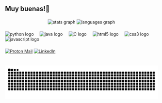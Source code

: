 <h2 align="left">Muy buenas!👋

###

<div align="center">
  <img src="https://github-readme-stats.vercel.app/api?username=Joseleelsuper&hide_title=false&hide_rank=false&show_icons=true&include_all_commits=true&count_private=true&disable_animations=false&theme=github_dark&locale=es&hide_border=false" height="150" alt="stats graph"  />
  <img src="https://github-readme-stats.vercel.app/api/top-langs?username=Joseleelsuper&locale=es&hide_title=false&layout=compact&card_width=320&langs_count=5&theme=github_dark&hide_border=false" height="150" alt="languages graph"  />
</div>

###

###

<div align="left">
  <img src="https://cdn.jsdelivr.net/gh/devicons/devicon/icons/python/python-original.svg" height="30" alt="python logo"  />
  <img width="12" />
  <img src="https://cdn.jsdelivr.net/gh/devicons/devicon/icons/java/java-original.svg" height="30" alt="java logo"  />
  <img width="12" />
  <img src="https://cdn.jsdelivr.net/gh/devicons/devicon/icons/c/c-original.svg" height="30" alt="C logo"  />
  <img width="12" />
  <img src="https://cdn.jsdelivr.net/gh/devicons/devicon/icons/html5/html5-original.svg" height="30" alt="html5 logo"  />
  <img width="12" />
  <img src="https://cdn.jsdelivr.net/gh/devicons/devicon/icons/css3/css3-original.svg" height="30" alt="css3 logo"  />
  <img width="12" />
  <img src="https://cdn.jsdelivr.net/gh/devicons/devicon/icons/javascript/javascript-original.svg" height="30" alt="javascript logo"  />
</div>

###

[![Proton Mail](https://camo.githubusercontent.com/89e983068579f220c3f174b7918054c1f972c74c41b7feacda72eb6f6eef070e/68747470733a2f2f696d672e736869656c64732e696f2f62616467652f50726f746f6e2532304d61696c2d3644344146463f6c6f676f3d70726f746f6e6d61696c266c6f676f436f6c6f723d666666)](mailto:JoseGallardoC@protonmail.com)
[![LinkedIn](https://custom-icon-badges.demolab.com/badge/LinkedIn-0A66C2?logo=linkedin-white&logoColor=fff)](https://www.linkedin.com/in/jose-gallardo-caballero/)

###

<br clear="both">

<img src="https://raw.githubusercontent.com/Joseleelsuper/Joseleelsuper/output/snake.svg" alt="Snake animation" />

###